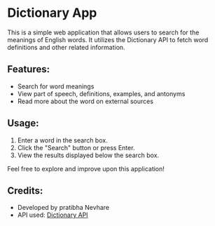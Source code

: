 # Dictionary App

This is a simple web application that allows users to search for the meanings of English words. 
It utilizes the Dictionary API to fetch word definitions and other related information.

## Features:
- Search for word meanings
- View part of speech, definitions, examples, and antonyms
- Read more about the word on external sources

## Usage:
1. Enter a word in the search box.
2. Click the "Search" button or press Enter.
3. View the results displayed below the search box.

Feel free to explore and improve upon this application!

## Credits:
- Developed by pratibha Nevhare
- API used: [Dictionary API](https://api.dictionaryapi.dev/)
